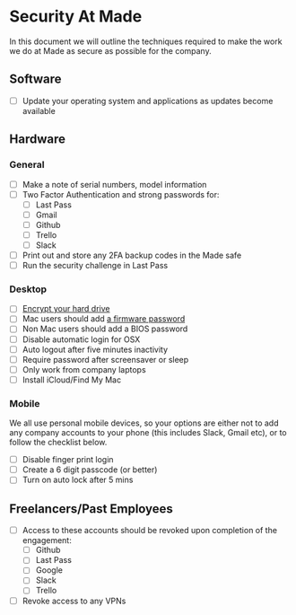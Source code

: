 # Security At Made
In this document we will outline the techniques required to make the work we do at Made as secure as possible for the company.

## Software
- [ ] Update your operating system and applications as updates become available

## Hardware
### General
- [ ] Make a note of serial numbers, model information
- [ ] Two Factor Authentication and strong passwords for:
  - [ ] Last Pass
  - [ ] Gmail
  - [ ] Github
  - [ ] Trello
  - [ ] Slack
- [ ] Print out and store any 2FA backup codes in the Made safe
- [ ] Run the security challenge in Last Pass

### Desktop
- [ ] [Encrypt your hard drive](https://support.apple.com/en-gb/HT204837)
- [ ] Mac users should add [a firmware password](https://support.apple.com/en-gb/HT204455)
- [ ] Non Mac users should add a BIOS password
- [ ] Disable automatic login for OSX
- [ ] Auto logout after five minutes inactivity
- [ ] Require password after screensaver or sleep
- [ ] Only work from company laptops
- [ ] Install iCloud/Find My Mac

### Mobile
We all use personal mobile devices, so your options are either not to add any company accounts to your phone (this includes Slack, Gmail etc), or to follow the checklist below.

- [ ] Disable finger print login
- [ ] Create a 6 digit passcode (or better)
- [ ] Turn on auto lock after 5 mins

## Freelancers/Past Employees
- [ ] Access to these accounts should be revoked upon completion of the engagement:
  - [ ] Github
  - [ ] Last Pass
  - [ ] Google
  - [ ] Slack
  - [ ] Trello
- [ ] Revoke access to any VPNs
